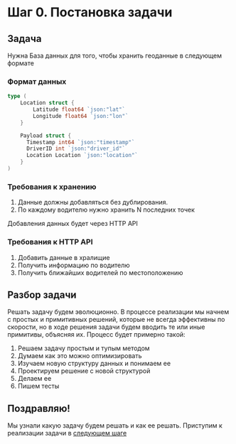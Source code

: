 # Шаг 0. Постановка задачи 

## Задача
Нужна База данных для того, чтобы хранить геоданные в следующем формате
### Формат данных
```Go
type (
    Location struct {
        Latitude float64 `json:"lat"`
        Longitude float64 `json:"lon"`
    }

    Payload struct {
      Timestamp int64 `json:"timestamp"`
      DriverID int `json:"driver_id"`
      Location Location `json:"location"`
    }
)
```

### Требования к хранению

1. Данные должны добавляться без дублирования.
2. По каждому водителю нужно хранить N последних точек

Добавления данных будет через HTTP API

### Требования к HTTP API

1. Добавить данные в хралищие
2. Получить информацию по водителю
3. Получить ближайших водителей по местоположению

## Разбор задачи

Решать задачу будем эволюционно. В процессе реализации мы начнем с простых и примитивных решений, которые не всегда эффективны по скорости, но в ходе решения задачи будем вводить те или иные примитивы, объясняя их. Процесс будет примерно такой:

1. Решаем задачу простым и тупым методом
2. Думаем как это можно оптимизировать
3. Изучаем новую структуру данных и понимаем ее
4. Проектируем решение с новой структурой
5. Делаем ее
6. Пишем тесты


## Поздравляю!
Мы узнали какую задачу будем решать и как ее решать. Приступим к реализации задачи в [следующем шаге](../step01/README.md)
